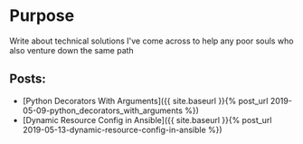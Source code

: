 # Purpose
Write about technical solutions I've come across to help any poor souls who also venture down the same path



## Posts:

* [Python Decorators With Arguments]({{ site.baseurl }}{% post_url 2019-05-09-python_decorators_with_arguments %})
* [Dynamic Resource Config in Ansible]({{ site.baseurl }}{% post_url 2019-05-13-dynamic-resource-config-in-ansible %})